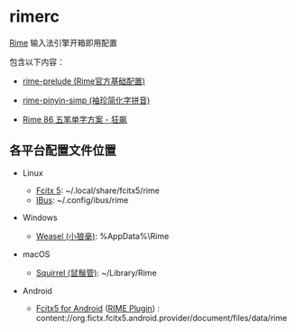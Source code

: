 # rimerc

[Rime](https://rime.im) 输入法引擎开箱即用配置

包含以下内容：

- [rime-prelude (Rime官方基础配置)](https://github.com/rime/rime-prelude)

- [rime-pinyin-simp (袖珍简化字拼音)](https://github.com/rime/rime-pinyin-simp)

- [Rime 86 五笔单字方案 - 狂飙](https://github.com/networm/Rime)

## 各平台配置文件位置

- Linux
  - [Fcitx 5](https://github.com/fcitx/fcitx-rime): ~/.local/share/fcitx5/rime
  - [IBus](https://github.com/rime/ibus-rime): ~/.config/ibus/rime

- Windows
  - [Weasel (小狼毫)](https://github.com/rime/weasel): %AppData%\Rime

- macOS
  - [Squirrel (鼠鬚管)](https://github.com/rime/squirrel): ~/Library/Rime

- Android
  - [Fcitx5 for Android](https://f-droid.org/en/packages/org.fcitx.fcitx5.android/)
  ([RIME Plugin](https://f-droid.org/en/packages/org.fcitx.fcitx5.android.plugin.rime/))
  : content://org.fictx.fcitx5.android.provider/document/files/data/rime

